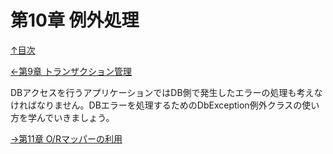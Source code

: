 第10章 例外処理
=====

[↑目次](..\README.md "目次")

[←第9章 トランザクション管理](09-manage-transaction.md)

DBアクセスを行うアプリケーションではDB側で発生したエラーの処理も考えなければなりません。DBエラーを処理するためのDbException例外クラスの使い方を学んでいきましょう。

[→第11章 O/Rマッパーの利用](11-or-mapper.md)
